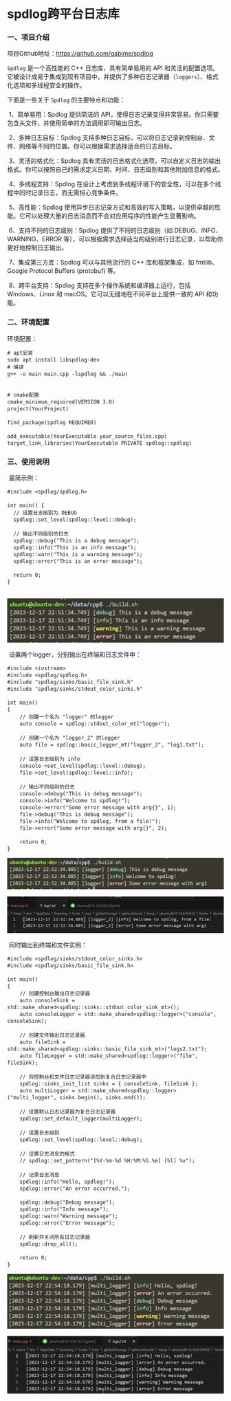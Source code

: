 # spdlog跨平台日志库

### 一、项目介绍

项目Github地址：https://github.com/gabime/spdlog

`Spdlog` 是一个高性能的 C++ 日志库，具有简单易用的 API 和灵活的配置选项。它被设计成易于集成到现有项目中，并提供了多种日志记录器（`loggers`）、格式化选项和多线程安全的操作。

下面是一些关于 `Spdlog` 的主要特点和功能：

​		1、简单易用：Spdlog 提供简洁的 API，使得日志记录变得非常容易。你只需要包含头文件，并使用简单的方法调用即可输出日志。

​		2、多种日志目标：Spdlog 支持多种日志目标，可以将日志记录到控制台、文件、网络等不同的位置。你可以根据需求选择适合的日志目标。

​		3、灵活的格式化：Spdlog 具有灵活的日志格式化选项，可以自定义日志的输出格式。你可以按照自己的需求定义日期、时间、日志级别和其他附加信息的格式。

​		4、多线程支持：Spdlog 在设计上考虑到多线程环境下的安全性，可以在多个线程中同时记录日志，而无需担心竞争条件。

​		5、高性能：Spdlog 使用异步日志记录方式和高效的写入策略，以提供卓越的性能。它可以处理大量的日志消息而不会对应用程序的性能产生显著影响。

​		6、支持不同的日志级别：Spdlog 提供了不同的日志级别（如 DEBUG、INFO、WARNING、ERROR 等），可以根据需求选择适当的级别进行日志记录，以帮助你更好地控制日志输出。

​		7、集成第三方库：Spdlog 可以与其他流行的 C++ 库和框架集成，如 fmtlib、Google Protocol Buffers (protobuf) 等。

​		8、跨平台支持：Spdlog 支持在多个操作系统和编译器上运行，包括 Windows、Linux 和 macOS。它可以无缝地在不同平台上提供一致的 API 和功能。

### 二、环境配置

环境配置：

```
# apt安装
sudo apt install libspdlog-dev
# 编译
g++ -o main main.cpp -lspdlog && ./main


# cmake配置
cmake_minimum_required(VERSION 3.0)
project(YourProject)

find_package(spdlog REQUIRED)

add_executable(YourExecutable your_source_files.cpp)
target_link_libraries(YourExecutable PRIVATE spdlog::spdlog)
```

### 三、使用说明

​	最简示例：

```
#include <spdlog/spdlog.h>

int main() {
  // 设置日志级别为 DEBUG
  spdlog::set_level(spdlog::level::debug);

  // 输出不同级别的日志
  spdlog::debug("This is a debug message");
  spdlog::info("This is an info message");
  spdlog::warn("This is a warning message");
  spdlog::error("This is an error message");

  return 0;
}
```

​	![image-20240316150721272](assets/image-20240316150721272.png)

​	设置两个logger，分别输出在终端和日志文件中：

```
#include <iostream>
#include <spdlog/spdlog.h>
#include "spdlog/sinks/basic_file_sink.h"
#include "spdlog/sinks/stdout_color_sinks.h"

int main()
{
    // 创建一个名为 "logger" 的logger
    auto console = spdlog::stdout_color_mt("logger");

    // 创建一个名为 "logger_2" 的logger
    auto file = spdlog::basic_logger_mt("logger_2", "log1.txt");

    // 设置日志级别为 info
    console->set_level(spdlog::level::debug);
    file->set_level(spdlog::level::info);

    // 输出不同级别的日志
    console->debug("This is debug message");
    console->info("Welcome to spdlog!");
    console->error("Some error message with arg{}", 1);
    file->debug("This is debug message");
    file->info("Welcome to spdlog, from a file!");
    file->error("Some error message with arg{}", 2);

    return 0;
}
```

![image-20240316150947410](assets/image-20240316150947410.png)

![image-20240316150929584](assets/image-20240316150929584.png)



​	同时输出到终端和文件实例：

```#include <spdlog/spdlog.h>
#include <spdlog/sinks/stdout_color_sinks.h>
#include <spdlog/sinks/basic_file_sink.h>

int main()
{
    // 创建控制台输出日志记录器
    auto consoleSink = std::make_shared<spdlog::sinks::stdout_color_sink_mt>();
    auto consoleLogger = std::make_shared<spdlog::logger>("console", consoleSink);

    // 创建文件输出日志记录器
    auto fileSink = std::make_shared<spdlog::sinks::basic_file_sink_mt>("logs2.txt");
    auto fileLogger = std::make_shared<spdlog::logger>("file", fileSink);

    // 将控制台和文件日志记录器添加到复合日志记录器中
    spdlog::sinks_init_list sinks = { consoleSink, fileSink };
    auto multiLogger = std::make_shared<spdlog::logger>("multi_logger", sinks.begin(), sinks.end());

    // 设置默认日志记录器为复合日志记录器
    spdlog::set_default_logger(multiLogger);

	// 设置日志级别
    spdlog::set_level(spdlog::level::debug);

    // 设置日志消息的格式
    // spdlog::set_pattern("[%Y-%m-%d %H:%M:%S.%e] [%l] %v");

    // 记录日志消息
    spdlog::info("Hello, spdlog!");
    spdlog::error("An error occurred.");

    spdlog::debug("Debug message");
    spdlog::info("Info message");
    spdlog::warn("Warning message");
    spdlog::error("Error message");

    // 刷新并关闭所有日志记录器
    spdlog::drop_all();

    return 0;
}
```

![image-20240316151100542](assets/image-20240316151100542.png)

![image-20240316151146616](assets/image-20240316151146616.png)